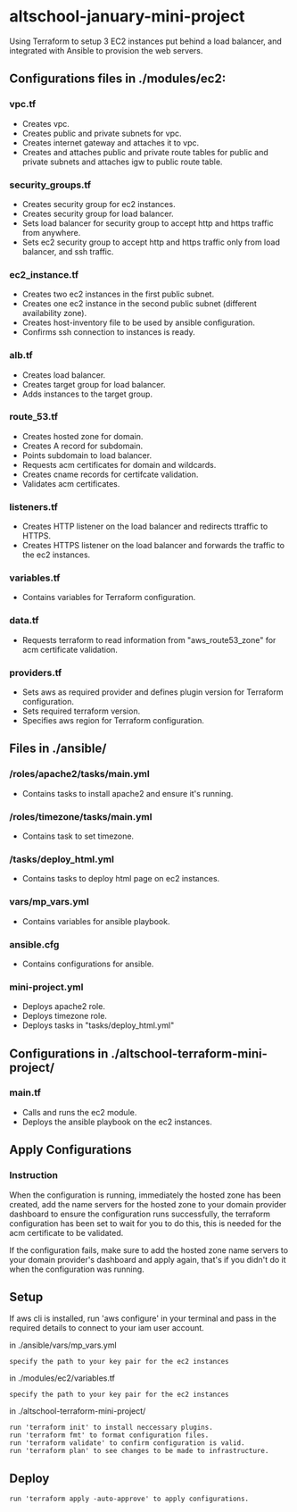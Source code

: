 # altschool-january-mini-project
Using Terraform to setup 3 EC2 instances put behind a load balancer, and integrated with Ansible to provision the web servers.
## Configurations files in ./modules/ec2:
### vpc.tf
- Creates vpc.
- Creates public and private subnets for vpc.
- Creates internet gateway and attaches it to vpc.
- Creates and attaches public and private route tables for public and private subnets and attaches igw to public route table.
### security_groups.tf
- Creates security group for ec2 instances.
- Creates security group for load balancer.
- Sets load balancer for security group to accept http and https traffic from anywhere.
- Sets ec2 security group to accept http and https traffic only from load balancer, and ssh traffic.
### ec2_instance.tf
- Creates two ec2 instances in the first public subnet.
- Creates one ec2 instance in the second public subnet (different availability zone).
- Creates host-inventory file to be used by ansible configuration.
- Confirms ssh connection to instances is ready.
### alb.tf
- Creates load balancer.
- Creates target group for load balancer.
- Adds instances to the target group.
### route_53.tf
- Creates hosted zone for domain.
- Creates A record for subdomain.
- Points subdomain to load balancer.
- Requests acm certificates for domain and wildcards.
- Creates cname records for certifcate validation.
- Validates acm certificates.
### listeners.tf
- Creates HTTP listener on the load balancer and redirects ttraffic to HTTPS.
- Creates HTTPS listener on the load balancer and forwards the traffic to the ec2 instances.
### variables.tf
- Contains variables for Terraform configuration.
### data.tf
- Requests terraform to read information from "aws_route53_zone" for acm certificate validation.
### providers.tf
- Sets aws as required provider and defines plugin version for Terraform configuration.
- Sets required terraform version.
- Specifies aws region for Terraform configuration.
## Files in ./ansible/
### /roles/apache2/tasks/main.yml
- Contains tasks to install apache2 and ensure it's running.
### /roles/timezone/tasks/main.yml
- Contains task to set timezone.
### /tasks/deploy_html.yml
- Contains tasks to deploy html page on ec2 instances.
### vars/mp_vars.yml
- Contains variables for ansible playbook.
### ansible.cfg
- Contains configurations for ansible.
### mini-project.yml
- Deploys apache2 role.
- Deploys timezone role.
- Deploys tasks in "tasks/deploy_html.yml"
## Configurations in ./altschool-terraform-mini-project/
### main.tf
- Calls and runs the ec2 module.
- Deploys the ansible playbook on the ec2 instances.
## Apply Configurations
### Instruction
When the configuration is running, immediately the hosted zone has been created,
add the name servers for the hosted zone to your domain provider dashboard to ensure the configuration
runs successfully, the terraform configuration has been set to wait for you to do this, this is needed for the acm certificate to be validated.

If the configuration fails, make sure to add the hosted zone name servers to your domain provider's dashboard and apply
again, that's if you didn't do it when the configuration was running.
## Setup
If aws cli is installed, run 'aws configure' in your terminal and pass in the required details to connect to your iam user account.

in ./ansible/vars/mp_vars.yml
```
specify the path to your key pair for the ec2 instances
```
in ./modules/ec2/variables.tf
```
specify the path to your key pair for the ec2 instances
```
in ./altschool-terraform-mini-project/
```
run 'terraform init' to install neccessary plugins.
run 'terraform fmt' to format configuration files.
run 'terraform validate' to confirm configuration is valid.
run 'terraform plan' to see changes to be made to infrastructure.
```
## Deploy
```
run 'terraform apply -auto-approve' to apply configurations.
```
